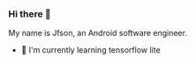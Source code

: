 ### Hi there 👋

My name is Jfson, an Android software engineer.

- 🌱 I'm currently learning tensorflow lite
